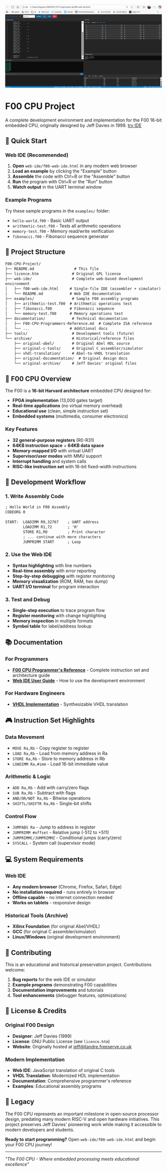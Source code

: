 ![Screenshot Title](F00_ide.png)

# F00 CPU Project

A complete development environment and implementation for the F00 16-bit embedded CPU, originally designed by Jeff Davies in 1999.
[try IDE](https://raw.githack.com/hipparchus2000/f00/master/F00-CPU-Project/web-ide/f00-web-ide.html)

## 🚀 Quick Start

### Web IDE (Recommended)
1. **Open** `web-ide/f00-web-ide.html` in any modern web browser
2. **Load an example** by clicking the "Example" button
3. **Assemble** the code with Ctrl+B or the "Assemble" button
4. **Run** the program with Ctrl+R or the "Run" button
5. **Watch output** in the UART terminal window

### Example Programs
Try these sample programs in the `examples/` folder:
- `hello-world.f00` - Basic UART output
- `arithmetic-test.f00` - Tests all arithmetic operations
- `memory-test.f00` - Memory read/write verification
- `fibonacci.f00` - Fibonacci sequence generator

## 📁 Project Structure

```
F00-CPU-Project/
├── README.md                  # This file
├── licence.htm               # Original GPL license
├── web-ide/                  # Complete web-based development environment
│   ├── f00-web-ide.html     # Single-file IDE (assembler + simulator)
│   └── README.md            # Web IDE documentation
├── examples/                 # Sample F00 assembly programs
│   ├── arithmetic-test.f00  # Arithmetic operations test
│   ├── fibonacci.f00        # Fibonacci sequence
│   └── memory-test.f00      # Memory operations test
├── documentation/            # Technical documentation
│   ├── F00-CPU-Programmers-Reference.md  # Complete ISA reference
│   └── ...                  # Additional docs
├── tools/                    # Development tools (future)
└── archive/                  # Historical/reference files
    ├── original-abel/        # Original Abel HDL source
    ├── original-c-tools/     # Original C assembler/simulator
    ├── vhdl-translation/     # Abel-to-VHDL translation
    ├── original-documentation/  # Original design docs
    └── original-archive/     # Jeff Davies' original files
```

## 🎯 F00 CPU Overview

The F00 is a **16-bit Harvard architecture** embedded CPU designed for:
- **FPGA implementation** (13,000 gates target)
- **Real-time applications** (no virtual memory overhead)
- **Educational use** (clean, simple instruction set)
- **Embedded systems** (multimedia, consumer electronics)

### Key Features
- **32 general-purpose registers** (R0-R31)
- **64KB instruction space** + **64KB data space**
- **Memory-mapped I/O** with virtual UART
- **Supervisor/user modes** with MMU support
- **Interrupt handling** and system calls
- **RISC-like instruction set** with 16-bit fixed-width instructions

## 🔧 Development Workflow

### 1. Write Assembly Code
```assembly
; Hello World in F00 Assembly
CODEORG 0

START:  LOADIMM R0,32767    ; UART address
        LOADIMM R1,72       ; 'H'
        STORE R1,R0         ; Print character
        ; ... continue with more characters
        JUMPRIMM START      ; Loop
```

### 2. Use the Web IDE
- **Syntax highlighting** with line numbers
- **Real-time assembly** with error reporting
- **Step-by-step debugging** with register monitoring
- **Memory visualization** (ROM, RAM, hex dump)
- **UART I/O terminal** for program interaction

### 3. Test and Debug
- **Single-step execution** to trace program flow
- **Register monitoring** with change highlighting
- **Memory inspection** in multiple formats
- **Symbol table** for label/address lookup

## 📚 Documentation

### For Programmers
- **[F00 CPU Programmer's Reference](F00-CPU-Project/documentation/F00-CPU-Programmers-Reference.md)** - Complete instruction set and architecture guide
- **[Web IDE User Guide](F00-CPU-Project/web-ide/README.md)** - How to use the development environment

### For Hardware Engineers  
- **[VHDL Implementation](F00-CPU-Project/archive/vhdl-translation/)** - Synthesizable VHDL translation

## 🎮 Instruction Set Highlights

### Data Movement
- `MOVE Ra,Rb` - Copy register to register
- `LOAD Ra,Rb` - Load from memory address in Ra
- `STORE Ra,Rb` - Store to memory address in Rb
- `LOADIMM Ra,#imm` - Load 16-bit immediate value

### Arithmetic & Logic
- `ADD Ra,Rb` - Add with carry/zero flags
- `SUB Ra,Rb` - Subtract with flags
- `AND/OR/NOT Ra,Rb` - Bitwise operations
- `SHIFTL/SHIFTR Ra,Rb` - Single-bit shifts

### Control Flow
- `JUMPABS Ra` - Jump to address in register
- `JUMPRIMM #offset` - Relative jump (-512 to +511)
- `JUMPRIMMC/JUMPRIMMZ` - Conditional jumps (carry/zero)
- `SYSCALL` - System call (supervisor mode)

## 💻 System Requirements

### Web IDE
- **Any modern browser** (Chrome, Firefox, Safari, Edge)
- **No installation required** - runs entirely in browser
- **Offline capable** - no internet connection needed
- **Works on tablets** - responsive design

### Historical Tools (Archive)
- **Xilinx Foundation** (for original Abel/VHDL)
- **GCC** (for original C assembler/simulator)
- **Linux/Windows** (original development environment)

## 🤝 Contributing

This is an educational and historical preservation project. Contributions welcome:

1. **Bug reports** for the web IDE or simulator
2. **Example programs** demonstrating F00 capabilities  
3. **Documentation improvements** and tutorials
4. **Tool enhancements** (debugger features, optimizations)

## 📜 License & Credits

### Original F00 Design
- **Designer**: Jeff Davies (1999)
- **License**: GNU Public License (see `licence.htm`)
- **Website**: Originally hosted at jeff@llandre.freeserve.co.uk

### Modern Implementation  
- **Web IDE**: JavaScript translation of original C tools
- **VHDL Translation**: Modernized HDL implementation
- **Documentation**: Comprehensive programmer's reference
- **Examples**: Educational assembly programs

## 🌟 Legacy

The F00 CPU represents an important milestone in open-source processor design, predating many modern RISC-V and open hardware initiatives. This project preserves Jeff Davies' pioneering work while making it accessible to modern developers and students.

**Ready to start programming?** Open `web-ide/f00-web-ide.html` and begin your F00 CPU journey!

---

*"The F00 CPU - Where embedded processing meets educational excellence"*
